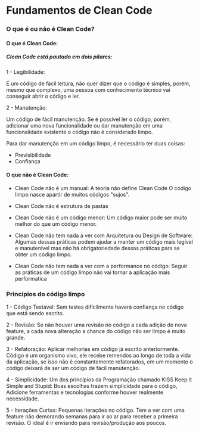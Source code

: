 # Fundamentos de Clean Code

### O que é ou não é Clean Code?

#### O que é Clean Code: 

<h5> Clean Code está pautado em dois pilares: </h5>

1 - Legibilidade: 

<p> É um código de fácil leitura, não quer dizer que o código é
simples, porém, mesmo que complexo, uma pessoa com conhecimento
técnico vai conseguir abrir o código e ler. </p>
     
2 - Manutenção: 
     
Um código de fácil manutenção. 
Se é possível ler o código, porém, adicionar uma nova 
funcionalidade ou dar manutenção em uma funcionalidade
existente o código não é considerado limpo.
     
 Para dar manutenção em um código limpo, é necessário
ter duas coisas: 
     
- Previsibilidade 
- Confiança



#### O que não é Clean Code: 

- Clean Code não é um manual: A teoria não define Clean Code
O código limpo nasce apartir de muitos códigos "sujos".

- Clean Code não é estrutura de pastas

- Clean Code não é um código menor: Um código maior pode ser muito melhor 
do que um código menor.

- Clean Code não tem nada a ver com Arquitetura ou Design de Software: 
Algumas dessas práticas podem ajudar a manter um código mais legível e manutenível
mas não há obrigatoriedade dessas práticas para se obter um código limpo.

- Clean Code não tem nada a ver com a performance no código: Seguir as 
práticas de um código limpo não vai tornar a aplicação mais performatica  


</hr>

### Princípios do código limpo

1 - Código Testável: Sem testes difícilmente haverá confiança no código que está sendo escrito.

2 - Revisão: Se não houver uma revisão no código a cada adição de nova feature, a cada nova 
alteração a chance do código não ser limpo é muito grande. 

3 - Refatoração: Aplicar melhorias em código já escrito anteriormente. Código é um organismo
vivo, ele recebe remendos ao longo de toda a vida da aplicação, se isso não é constantemente 
refatorados, em um momento o código deixará de ser um código de fácil manutenção. 

4 - Simplicidade: Um dos princípios da Programação chamado KISS
Keep it Simple and Stupid: Boas escolhas trazem simplicidade para o código,
Adicione ferramentas e tecnologias conforme houver realmente necessidade.

5 - Iterações Curtas: Pequenas iterações no código.
Tem a ver com uma feature não demorando semanas para ir ao ar
para receber a primeira revisão. O ideal é ir enviando para revisão/produção aos poucos.
